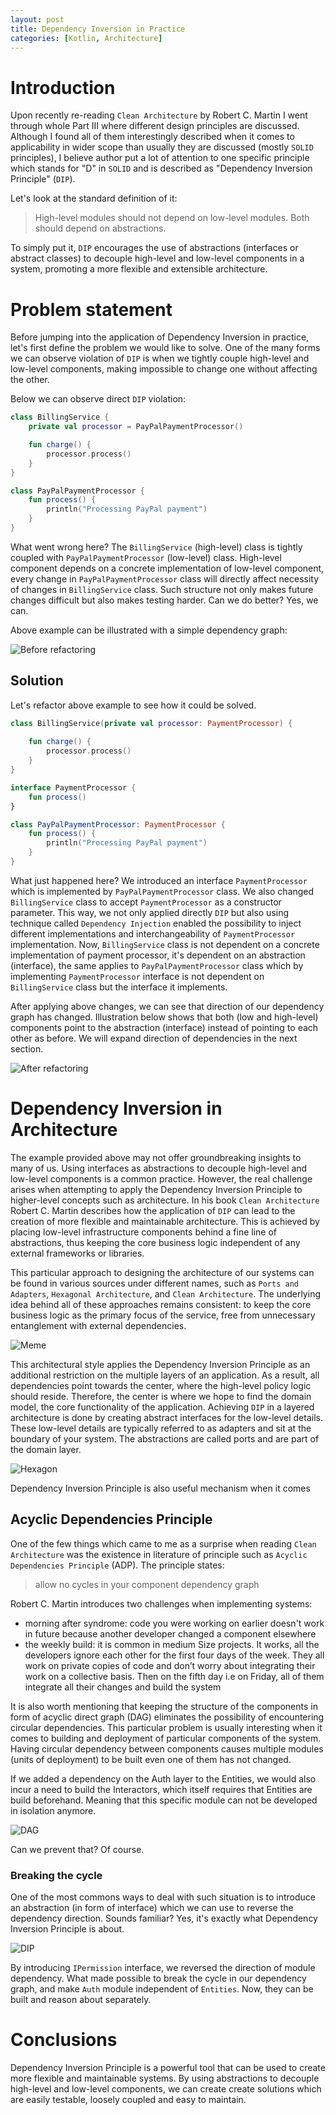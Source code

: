 ```yaml
---
layout: post
title: Dependency Inversion in Practice
categories: [Kotlin, Architecture]
---
```


# Introduction
Upon recently re-reading `Clean Architecture` by Robert C. Martin I went through whole Part III where different
design principles are discussed. Although I found all of them interestingly described when it comes to applicability
in wider scope than usually they are discussed (mostly `SOLID` principles), I believe author put a lot of attention to
one specific principle which stands for "D" in `SOLID` and is described as "Dependency Inversion Principle" (`DIP`).

Let's look at the standard definition of it:
> High-level modules should not depend on low-level modules. Both should depend on abstractions.

To simply put it, `DIP` encourages the use of abstractions (interfaces or abstract classes) to decouple high-level
and low-level components in a system, promoting a more flexible and extensible architecture.

# Problem statement
Before jumping into the application of Dependency Inversion in practice, let's first define the problem we would like
to solve. One of the many forms we can observe violation of `DIP` is when we tightly couple high-level and low-level
components, making impossible to change one without affecting the other.

Below we can observe direct `DIP` violation:

```kotlin
class BillingService {
    private val processor = PayPalPaymentProcessor()

    fun charge() {
        processor.process()
    }
}

class PayPalPaymentProcessor {
    fun process() {
        println("Processing PayPal payment")
    }
}
```

What went wrong here? The `BillingService` (high-level) class is tightly coupled with `PayPalPaymentProcessor`
(low-level) class. High-level component depends on a concrete implementation of low-level component, every change
in `PayPalPaymentProcessor` class will directly affect necessity of changes in `BillingService` class. Such structure 
not only makes future changes difficult but also makes testing harder. Can we do better? Yes, we can.

Above example can be illustrated with a simple dependency graph:

![Before refactoring](../assets/dip/dip-before-refactoring.png "DIP violation")


## Solution

Let's refactor above example to see how it could be solved.

```kotlin
class BillingService(private val processor: PaymentProcessor) {
    
    fun charge() {
        processor.process()
    }
}

interface PaymentProcessor {
    fun process()
}

class PayPalPaymentProcessor: PaymentProcessor {
    fun process() {
        println("Processing PayPal payment")
    }
}
```

What just happened here? We introduced an interface `PaymentProcessor` which is implemented by `PayPalPaymentProcessor` 
class. We also changed `BillingService` class to accept `PaymentProcessor` as a constructor parameter. This way,
we not only applied directly `DIP` but also using technique called `Dependency Injection` enabled the possibility to
inject different implementations and interchangeability of `PaymentProcessor` implementation. Now, `BillingService`
class is not dependent on a concrete implementation of payment processor, it's dependent on an abstraction (interface),
the same applies to `PayPalPaymentProcessor` class which by implementing `PaymentProcessor` interface is not dependent
on `BillingService` class but the interface it implements.

After applying above changes, we can see that direction of our dependency graph has changed. Illustration below shows
that both (low and high-level) components point to the abstraction (interface) instead of pointing to each other
as before. We will expand direction of dependencies in the next section.

![After refactoring](../assets/dip/dip-after-refactoring.png "Dependency graph after refactoring")

# Dependency Inversion in Architecture

The example provided above may not offer groundbreaking insights to many of us. Using interfaces as abstractions
to decouple high-level and low-level components is a common practice. However, the real challenge arises when
attempting to apply the Dependency Inversion Principle to higher-level concepts such as architecture.
In his book `Clean Architecture` Robert C. Martin describes how the application of `DIP` can lead to the creation
of more flexible and maintainable architecture. This is achieved by placing low-level infrastructure components
behind a fine line of abstractions, thus keeping the core business logic independent of any external frameworks
or libraries.

This particular approach to designing the architecture of our systems can be found in various sources under different
names, such as `Ports and Adapters`, `Hexagonal Architecture`, and `Clean Architecture`. The underlying idea behind
all of these approaches remains consistent: to keep the core business logic as the primary focus of the service,
free from unnecessary entanglement with external dependencies.

![Meme](../assets/dip/dip-meme.jpeg "Meme")

This architectural style applies the Dependency Inversion Principle as an additional restriction on the
multiple layers of an application. As a result, all dependencies point towards the center, where the high-level
policy logic should reside. Therefore, the center is where we hope to find the domain model, the core functionality
of the application. Achieving `DIP` in a layered architecture is done by creating abstract interfaces for the low-level
details. These low-level details are typically referred to as adapters and sit at the boundary of your system.
The abstractions are called ports and are part of the domain layer.

![Hexagon](../assets/dip/dip-hexagon.png "Hexagonal Architecture")

Dependency Inversion Principle is also useful mechanism when it comes 

## Acyclic Dependencies Principle

One of the few things which came to me as a surprise when reading `Clean Architecture` was the existence in literature
of principle such as `Acyclic Dependencies Principle` (ADP). The principle states:

> allow no cycles in your component dependency graph

Robert C. Martin introduces two challenges when implementing systems:
- morning after syndrome: code you were working on earlier doesn't work in future because another developer changed 
a component elsewhere
- the weekly build: it is common in medium Size projects. It works, all the developers ignore each other for the first
four days of the week. They all work on private copies of code and don’t worry about integrating their work on
a collective basis. Then on the fifth day i.e on Friday, all of them integrate all their changes and build the system

It is also worth mentioning that keeping the structure of the components in form of acyclic direct graph (DAG)
eliminates the possibility of encountering circular dependencies. This particular problem is usually interesting when it
comes to building and deployment of particular components of the system. Having circular dependency between components
causes multiple modules (units of deployment) to be built even one of them has not changed.

If we added a dependency on the Auth layer to the Entities, we would also incur a need to build the Interactors,
which itself requires that Entities are build beforehand. Meaning that this specific module can not be developed
in isolation anymore.

![DAG](../assets/dip/dip-cycle.png "Cycle in the dependency graph")

Can we prevent that? Of course.

### Breaking the cycle

One of the most commons ways to deal with such situation is to introduce an abstraction (in form of interface) which
we can use to reverse the dependency direction. Sounds familiar? Yes, it's exactly what Dependency Inversion Principle
is about.

![DIP](../assets/dip/dip-cycle-break.png "Breaking the cycle")

By introducing `IPermission` interface, we reversed the direction of module dependency. What made possible to break the
cycle in our dependency graph, and make `Auth` module independent of `Entities`. Now, they can be built and reason about
separately.

# Conclusions

Dependency Inversion Principle is a powerful tool that can be used to create more flexible and maintainable systems.
By using abstractions to decouple high-level and low-level components, we can create create solutions which are easily
testable, loosely coupled and easy to maintain.